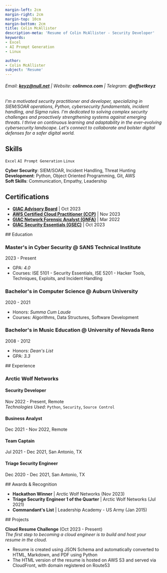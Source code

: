 ```yaml
---
margin-left: 2cm
margin-right: 2cm
margin-top: 10cm
margin-bottom: 2cm
title: Colin McAllister
description-meta: 'Resume of Colin McAllister - Security Developer'
keywords:
- Excel
- AI Prompt Generation
- Linux

author:
- Colin McAllister
subject: 'Resume'
---
```

###### Email: **keyz@null.net** | Website: **colinmca.com** | Telegram: **@offsetkeyz**

*I'm a motivated security practitioner and developer, specializing in SIEM/SOAR operations, Python, cybersecurity fundamentals, incident handling, and Sigma rules. I'm dedicated to solving complex security challenges and proactively strengthening systems against emerging threats. I thrive on continuous learning and adaptability in the ever-evolving cybersecurity landscape. Let's connect to collaborate and bolster digital defenses for a safer digital world.*

## Skills

```Excel```
```AI Prompt Generation```
```Linux```

**Cyber Security**: SIEM/SOAR, Incident Handling, Threat Hunting  
**Development**: Python, Object Oriented Programming, Git, AWS  
**Soft Skills**: Communication, Empathy, Leadership  

## Certifications

- **[GIAC Advisory Board](https://www.credly.com/badges/144c9ca4-ff0e-479e-aef6-7fd2c4d344f0/public_url)** | Oct 2023
- **[AWS Certified Cloud Practitioner (CCP)](https://www.credly.com/badges/febe16fe-eece-4852-be1d-c57db1e1087b/public_url)** | Nov 2023
- **[GIAC Network Forensic Analyst (GNFA)](https://www.credly.com/badges/d5ca28ac-7c6e-4baa-beb8-56d4ed5bd3c4/public_url)** | Mar 2022
- **[GIAC Security Essentials (GSEC)](https://www.credly.com/badges/d283e815-124b-4cb1-ba60-149a1a73bf05/public_url)** | Oct 2023

<div class="no-break">
## Education

### Master's in Cyber Security @ SANS Technical Institute
2023 - Present  
- GPA: *4.0*  
- Courses: ISE 5101 - Security Essentials, ISE 5201 - Hacker Tools, Techniques, Exploits, and Incident Handling  
  
### Bachelor's in Computer Science @ Auburn University
2020 - 2021  
- Honors: *Summa Cum Laude*  
- Courses: Algorithms, Data Structures, Software Development  
  
### Bachelor's in Music Education @ University of Nevada Reno
2008 - 2012  
- Honors: *Dean's List*  
- GPA: *3.3*  
  

</div><div class="no-break">
## Experience

### Arctic Wolf Networks  
#### Security Developer  
Nov 2022 - Present, Remote  
*Technologies Used*: ```Python```, ```Security```, ```Source Control```  

#### Business Analyst  
Dec 2021 - Nov 2022, Remote  

#### Team Captain  
Jul 2021 - Dec 2021, San Antonio, TX  

#### Triage Security Engineer  
Dec 2020 - Dec 2021, San Antonio, TX  


</div><div class="no-break">
## Awards & Recognition

- **Hackathon Winner** | Arctic Wolf Networks (Nov 2023)  
- **Triage Security Engineer 1 of the Quarter** | Arctic Wolf Networks (Jul 2021)  
- **Commandant's List** | Leadership Academy - US Army (Jan 2015)  

</div><div class="no-break">
## Projects

**Cloud Resume Challenge** (Oct 2023 - Present)  
*The first step to becoming a cloud engineer is to build and host your resume in the cloud.*  
- Resume is created using JSON Schema and automatically converted to HTML, Markdown, and PDF using Python  
- The HTML version of the resume is hosted on AWS S3 and served via CloudFront, with domain registered on Route53  


</div>

<!-- pandoc colins_resume.md -f markdown -t html -c resume-stylesheet.css -s -o resume.html -->
<!-- wkhtmltopdf --enable-local-file-access resume.html resume.pdf -->